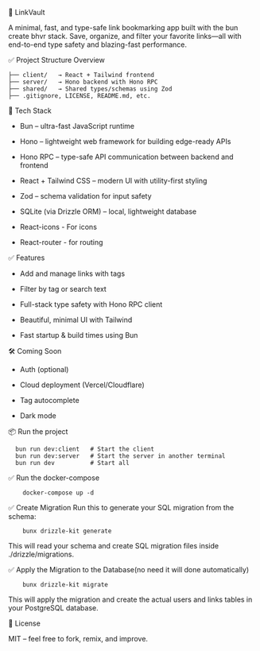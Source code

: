 📌 LinkVault

A minimal, fast, and type-safe link bookmarking app built with the bun create bhvr stack. Save, organize, and filter your favorite links—all with end-to-end type safety and blazing-fast performance.


✅ Project Structure Overview

    ├── client/   → React + Tailwind frontend
    ├── server/   → Hono backend with Hono RPC
    ├── shared/   → Shared types/schemas using Zod
    ├── .gitignore, LICENSE, README.md, etc.


🚀 Tech Stack

   * Bun – ultra-fast JavaScript runtime

   * Hono – lightweight web framework for building edge-ready APIs

   * Hono RPC – type-safe API communication between backend and frontend

   * React + Tailwind CSS – modern UI with utility-first styling

   * Zod – schema validation for input safety

   * SQLite (via Drizzle ORM) – local, lightweight database

   * React-icons - For icons

   * React-router - for routing  

✅ Features

   * Add and manage links with tags

   * Filter by tag or search text

   * Full-stack type safety with Hono RPC client

   * Beautiful, minimal UI with Tailwind

   * Fast startup & build times using Bun

🛠 Coming Soon

   * Auth (optional)

   * Cloud deployment (Vercel/Cloudflare)

   * Tag autocomplete

   * Dark mode


📦 Run the project 
```
  bun run dev:client   # Start the client
  bun run dev:server   # Start the server in another terminal
  bun run dev          # Start all
```

✅ Run the docker-compose
```
    docker-compose up -d
```

✅ Create Migration
Run this to generate your SQL migration from the schema:
```
    bunx drizzle-kit generate

```
  This will read your schema and create SQL migration files inside ./drizzle/migrations.

✅ Apply the Migration to the Database(no need it will done automatically)
```
    bunx drizzle-kit migrate
```
  This will apply the migration and create the actual users and links tables in your PostgreSQL database.
    

📄 License

MIT – feel free to fork, remix, and improve.

